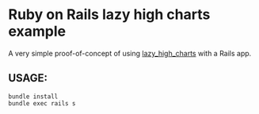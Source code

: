 Ruby on Rails lazy high charts example
==============================


A very simple proof-of-concept of using [lazy_high_charts](https://github.com/michelson/lazy_high_charts) with a Rails app.

## USAGE:

	bundle install
    bundle exec rails s